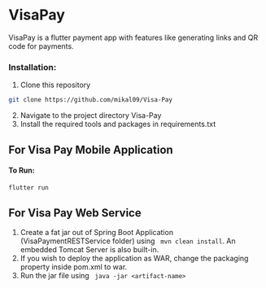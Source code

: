 # VisaPay

VisaPay is a flutter payment app with features like generating links and QR code for payments.


### Installation:

1)  Clone this repository

```bash
git clone https://github.com/mikal09/Visa-Pay
```
2) Navigate to the project directory Visa-Pay
3) Install the required tools and packages in requirements.txt


## For Visa Pay Mobile Application

#### To Run:
```bash
flutter run
```

## For Visa Pay Web Service

1) Create a fat jar out of Spring Boot Application (VisaPaymentRESTService folder) using ``` mvn clean install```. An embedded Tomcat Server is also built-in.
2) If you wish to deploy the application as WAR, change the packaging property inside pom.xml to war.
3) Run the jar file using ``` java -jar <artifact-name>```

